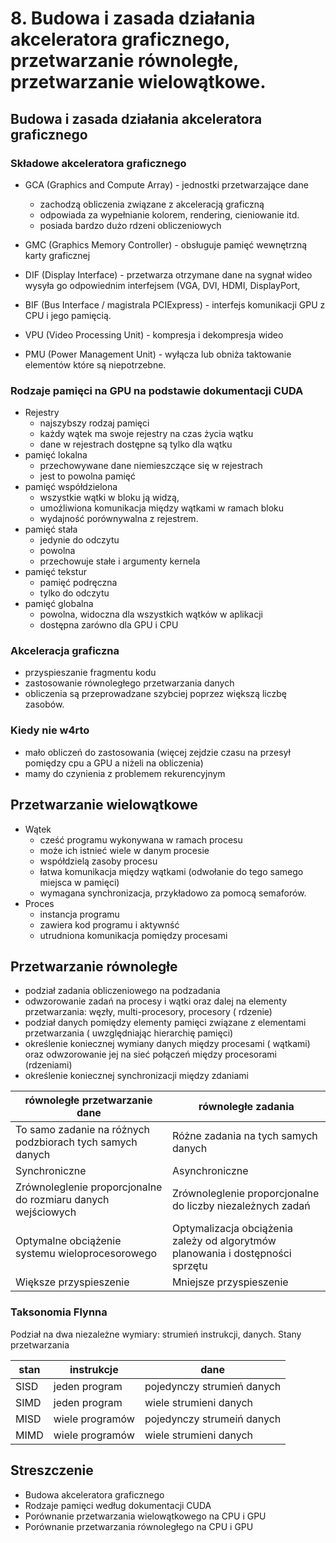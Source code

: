 # 8. Budowa i zasada działania akceleratora graficznego, przetwarzanie równoległe, przetwarzanie wielowątkowe.

## Budowa i zasada działania akceleratora graficznego

### Składowe akceleratora graficznego
- GCA (Graphics and Compute Array) - jednostki przetwarzające dane 
    - zachodzą obliczenia związane z akceleracją graficzną
    - odpowiada za wypełnianie kolorem, rendering, cieniowanie itd.
    - posiada bardzo dużo rdzeni obliczeniowych
- GMC (Graphics Memory Controller) - obsługuje pamięć wewnętrzną karty graficznej

- DIF (Display Interface) - przetwarza otrzymane dane na sygnał wideo wysyła go odpowiednim interfejsem (VGA, DVI, HDMI, DisplayPort,

- BIF (Bus Interface / magistrala PCIExpress) - interfejs komunikacji GPU z CPU i jego pamięcią.

- VPU (Video Processing Unit) - kompresja i dekompresja wideo

- PMU (Power Management Unit) - wyłącza lub obniża taktowanie elementów które są niepotrzebne.

### Rodzaje pamięci na GPU na podstawie dokumentacji CUDA 

- Rejestry
    - najszybszy rodzaj pamięci
    - każdy wątek ma swoje rejestry na czas życia wątku
    - dane w rejestrach dostępne są tylko dla wątku
- pamięć lokalna
    - przechowywane dane niemieszczące się w rejestrach
    - jest to powolna pamięć 
- pamięć współdzielona
    - wszystkie wątki w bloku ją widzą,
    - umożliwiona komunikacja między wątkami w ramach bloku
    - wydajność porównywalna z rejestrem.
- pamięć stała
    - jedynie do odczytu
    - powolna
    - przechowuje stałe i argumenty kernela
- pamięć tekstur
    - pamięć podręczna 
    - tylko do odczytu
- pamięć globalna 
    - powolna, widoczna dla wszystkich wątków w aplikacji
    - dostępna zarówno dla GPU i CPU 


### Akceleracja graficzna
- przyspieszanie fragmentu kodu
- zastosowanie równoległego przetwarzania danych
- obliczenia są przeprowadzane szybciej poprzez większą liczbę zasobów. 

### Kiedy nie w4rto
- mało obliczeń do zastosowania (więcej zejdzie czasu na przesył pomiędzy cpu a GPU a niżeli na obliczenia)
- mamy do czynienia z problemem rekurencyjnym 

## Przetwarzanie wielowątkowe

- Wątek
    - cześć programu wykonywana w ramach procesu
    - może ich istnieć wiele w danym procesie
    - współdzielą zasoby procesu
    - łatwa komunikacja  między wątkami (odwołanie do tego samego miejsca w pamięci)
    - wymagana synchronizacja, przykładowo za pomocą semaforów.
- Proces
    - instancja programu
    - zawiera kod programu i aktywnść
    - utrudniona komunikacja pomiędzy procesami
    

## Przetwarzanie równoległe 

- podział zadania obliczeniowego na podzadania
- odwzorowanie zadań na procesy i wątki oraz dalej na elementy przetwarzania: węzły, multi-procesory, procesory ( rdzenie)
- podział danych pomiędzy elementy pamięci związane z elementami przetwarzania ( uwzględniając hierarchię pamięci)
- określenie koniecznej wymiany danych między procesami ( wątkami) oraz odwzorowanie jej na sieć połączeń między procesorami (rdzeniami)
- określenie koniecznej synchronizacji między zdaniami


|równoległe przetwarzanie dane| równoległe zadania|
|---|---|
|To samo zadanie na różnych podzbiorach tych samych danych| Różne zadania na tych samych danych |
|Synchroniczne| Asynchroniczne|
|Zrównoleglenie proporcjonalne do rozmiaru danych wejściowych| Zrównoleglenie proporcjonalne do liczby niezależnych zadań|
|Optymalne obciążenie systemu wieloprocesorowego| Optymalizacja obciążenia zależy od algorytmów planowania i dostępności sprzętu|
|Większe przyspieszenie| Mniejsze przyspieszenie |
### Taksonomia Flynna 
Podział na dwa niezależne wymiary: strumień instrukcji, danych.
Stany przetwarzania 

|stan|instrukcje|dane|
|---|---|---|
|SISD| jeden program| pojedynczy strumień danych|
|SIMD| jeden program| wiele strumieni danych| 
|MISD| wiele programów| pojedynczy strumeiń danych|
|MIMD| wiele programów| wiele strumieni danych




## Streszczenie

- Budowa akceleratora graficznego
- Rodzaje pamięci według dokumentacji CUDA 
- Porównanie przetwarzania wielowątkowego na CPU i GPU
- Porównanie przetwarzania równoległego na CPU i GPU
